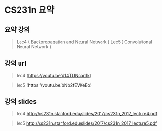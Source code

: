 CS231n 요약
==================
요약 강의
----------------
> Lec4 ( Backpropagation and Neural Network )
> Lec5 ( Convolutional Neural Network )


강의 url
------------------------
> lec4 (https://youtu.be/d14TUNcbn1k)

> lec5 (https://youtu.be/bNb2fEVKeEo)

강의 slides
------------------------
> lec4 http://cs231n.stanford.edu/slides/2017/cs231n_2017_lecture4.pdf

> lec5 http://cs231n.stanford.edu/slides/2017/cs231n_2017_lecture5.pdf
